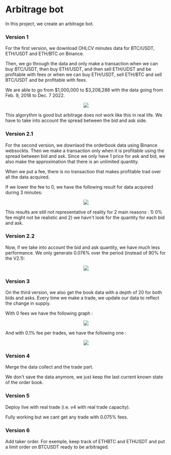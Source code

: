 # Arbitrage bot

In this project, we create an arbitrage bot.


### Version 1
For the first version, we download OHLCV minutes data for BTC/USDT, ETH/USDT and ETH/BTC on Binance.

Then, we go through the data and only make a transaction when we can buy BTC/USDT, then buy ETH/USDT, and then sell ETH/UDST and be profitable with fees or when we can buy ETH/USDT, sell ETH/BTC and sell BTC/USDT and be profitable with fees.

We are able to go from $1,000,000 to $3,208,288 with the data going from Feb. 9, 2018 to Dec. 7 2022.

<p align='center'>
<img src='https://user-images.githubusercontent.com/96018383/206340771-15e335f6-f8f3-405d-aa1e-e1b9a3918592.png'>

</p>

This algorythm is good but arbitrage does not work like this in real life.
We have to take into account the spread between the bid and ask side.


### Version 2.1
For the second version, we downlaod the orderbook data using Binance websockts.
Then we make a transaction only when it is profitable using the spread between bid and ask.
Since we only have 1 price for ask and bid, we also make the approximation that there is an unlimited quantity.

When we put a fee, there is no transaction that makes profitable trad over all the data acquired.

If we lower the fee to 0, we have the following result for data acquired during 3 minutes:
<p align='center'>
<img src='https://user-images.githubusercontent.com/96018383/206629149-23a62741-5106-4b6b-b25b-b42c813df2d4.png'>
</p>

This results are still not representative of reality for 2 main reasons : 1) 0% fee might not be realistic and 2) we havn't look for the quantity for each bid and ask.

### Version 2.2
Now, if we take into account the bid and ask quantity, we have much less performance.
We only generate 0.076% over the period (instead of 90% for the V2.1):

<p align='center'>
<img src='https://user-images.githubusercontent.com/96018383/206634825-9b9f8ea3-0952-4a6c-b866-84e8e30ca55f.png'>
</p>


### Version 3

On the third version, we also get the book data with a depth of 20 for both bids and asks.
Every time we make a trade, we update our data to reflect the change in supply.

With 0 fees we have the following graph : 
<p align='center'>
<img src='https://user-images.githubusercontent.com/96018383/210090953-e18a2178-2eac-48b8-a061-c1f0c453bb36.png'>
</p>

And with 0.1% fee per trades, we have the following one :
<p align='center'>
<img src='https://user-images.githubusercontent.com/96018383/210091053-0d4d0a56-942b-4aa8-ae7f-62b17f48ff4c.png'>
</p>

### Version 4 

Merge the data collect and the trade part. 

We don't save the data anymore, we just keep the last current known state of the order book.

### Version 5 
Deploy live with real trade (i.e. v4 with real trade capacity).

Fully working but we cant get any trade with 0.075% fees.

### Version 6
Add taker order. For exemple, keep track of ETHBTC and ETHUSDT and put a limit order on BTCUSDT ready to be arbitraged. 
